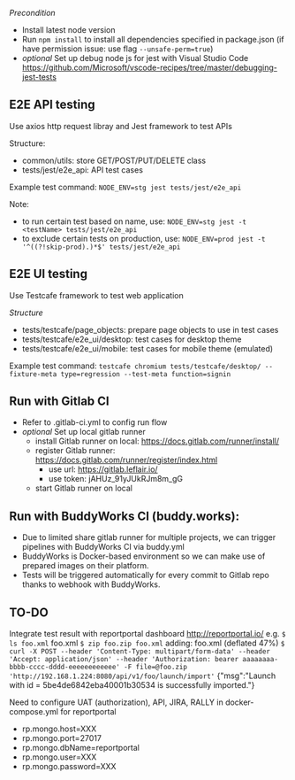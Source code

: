 *Precondition*
- Install latest node version
- Run `npm install` to install all dependencies specified in package.json (if have permission issue: use flag `--unsafe-perm=true`)
- *optional* Set up debug node js for jest with Visual Studio Code https://github.com/Microsoft/vscode-recipes/tree/master/debugging-jest-tests

## E2E API testing
Use axios http request libray and Jest framework to test APIs

Structure:
- common/utils: store GET/POST/PUT/DELETE class
- tests/jest/e2e_api: API test cases

Example test command: `NODE_ENV=stg jest tests/jest/e2e_api`

Note: 
- to run certain test based on name, use: `NODE_ENV=stg jest -t <testName> tests/jest/e2e_api`
- to exclude certain tests on production, use: `NODE_ENV=prod jest -t '^((?!skip-prod).)*$' tests/jest/e2e_api`

## E2E UI testing
Use Testcafe framework to test web application

*Structure*
- tests/testcafe/page_objects: prepare page objects to use in test cases
- tests/testcafe/e2e_ui/desktop: test cases for desktop theme
- tests/testcafe/e2e_ui/mobile: test cases for mobile theme (emulated)

Example test command: `testcafe chromium tests/testcafe/desktop/ --fixture-meta type=regression --test-meta function=signin`

## Run with Gitlab CI
- Refer to .gitlab-ci.yml to config run flow
- *optional* Set up local gitlab runner
    - install Gitlab runner on local: https://docs.gitlab.com/runner/install/
    - register Gitlab runner: https://docs.gitlab.com/runner/register/index.html
        - use url: https://gitlab.leflair.io/
        - use token: jAHUz_91yJUkRJm8m_gG
    - start Gitlab runner on local

## Run with BuddyWorks CI (buddy.works):
- Due to limited share gitlab runner for multiple projects, we can trigger pipelines with BuddyWorks CI via buddy.yml
- BuddyWorks is Docker-based environment so we can make use of prepared images on their platform.
- Tests will be triggered automatically for every commit to Gitlab repo thanks to webhook with BuddyWorks.

## TO-DO
Integrate test result with reportportal dashboard http://reportportal.io/
e.g. `$ ls foo.xml` 
foo.xml
`$ zip foo.zip foo.xml`
  adding: foo.xml (deflated 47%)
`$ curl -X POST --header 'Content-Type: multipart/form-data' --header 'Accept: application/json' --header 'Authorization: bearer aaaaaaaa-bbbb-cccc-dddd-eeeeeeeeeeee' -F file=@foo.zip 'http://192.168.1.224:8080/api/v1/foo/launch/import'`
{"msg":"Launch with id = 5be4de6842eba40001b30534 is successfully imported."}

Need to configure UAT (authorization), API, JIRA, RALLY in docker-compose.yml for reportportal
- rp.mongo.host=XXX
 - rp.mongo.port=27017
 - rp.mongo.dbName=reportportal
 - rp.mongo.user=XXX
 - rp.mongo.password=XXX